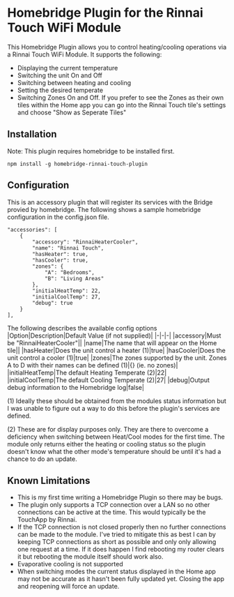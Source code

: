 # Homebridge Plugin for the Rinnai Touch WiFi Module
This Homebridge Plugin allows you to control heating/cooling operations via a Rinnai Touch WiFi Module. It supports the following:
* Displaying the current temperature
* Switching the unit On and Off
* Switching between heating and cooling
* Setting the desired temperate
* Switching Zones On and Off. If you prefer to see the Zones as their own tiles within the Home app you can go into the Rinnai Touch tile's settings and choose "Show as Seperate Tiles"

## Installation
Note: This plugin requires homebridge to be installed first.

    npm install -g homebridge-rinnai-touch-plugin

## Configuration

This is an accessory plugin that will register its services with the Bridge provied by homebridge. The following shows a sample homebridge configuration in the config.json file.

    "accessories": [
        {
            "accessory": "RinnaiHeaterCooler",
            "name": "Rinnai Touch",
            "hasHeater": true,
            "hasCooler": true,
            "zones": {
                "A": "Bedrooms",
                "B": "Living Areas"
            },
            "initialHeatTemp": 22,
            "initialCoolTemp": 27,
            "debug": true
        }
    ],

The following describes the available config options
|Option|Description|Default Value (if not supplied)|
|-|-|-|
|accessory|Must be "RinnaiHeaterCooler"||
|name|The name that will appear on the Home tile||
|hasHeater|Does the unit control a heater (1)|true|
|hasCooler|Does the unit control a cooler (1)|true|
|zones|The zones supported by the unit. Zones A to D with their names can be defined (1)|{} (ie. no zones)|
|initialHeatTemp|The default Heating Temperate (2)|22|
|initialCoolTemp|The default Cooling Temperate (2)|27|
|debug|Output debug information to the Homebridge log|false|

(1) Ideally these should be obtained from the modules status information but I was unable to figure out a way to do this before the plugin's services are defined.

(2) These are for display purposes only. They are there to overcome a deficiency when switching between Heat/Cool modes for the first time. The module only returns either the heating or cooling status so the plugin doesn't know what the other mode's temperature should be until it's had a chance to do an update.

## Known Limitations
* This is my first time writing a Homebridge Plugin so there may be bugs.
* The plugin only supports a TCP connection over a LAN so no other connections can be active at the time. This would typically be the TouchApp by Rinnai.
* If the TCP connection is not closed properly then no further connections can be made to the module. I've tried to mitigate this as best I can by keeping TCP connections as short as possible and only only allowing one request at a time. If it does happen I find rebooting my router clears it but rebooting the module itself should work also.
* Evaporative cooling is not supported
* When switching modes the current status displayed in the Home app may not be accurate as it hasn't been fully updated yet. Closing the app and reopening will force an update.

